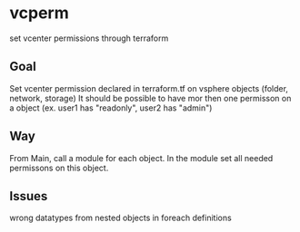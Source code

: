# vcperm
set vcenter permissions through terraform


## Goal
Set vcenter permission declared in terraform.tf on vsphere objects (folder, network, storage)
It should be possible to have mor then one permisson on a object (ex. user1 has "readonly", user2 has "admin")

## Way
From Main, call a module for each object. In the module set all needed permissons on this object. 

## Issues
wrong datatypes from nested objects in foreach definitions

